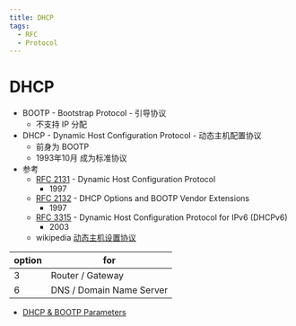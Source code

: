 ```yaml
---
title: DHCP
tags:
  - RFC
  - Protocol
---
```


# DHCP

- BOOTP - Bootstrap Protocol - 引导协议
  - 不支持 IP 分配
- DHCP - Dynamic Host Configuration Protocol - 动态主机配置协议
  - 前身为 BOOTP
  - 1993年10月 成为标准协议
- 参考
  - [RFC 2131](https://tools.ietf.org/html/rfc2131) - Dynamic Host Configuration Protocol
    - 1997
  - [RFC 2132](https://tools.ietf.org/html/rfc2132) - DHCP Options and BOOTP Vendor Extensions
    - 1997
  - [RFC 3315](https://tools.ietf.org/html/rfc3315) - Dynamic Host Configuration Protocol for IPv6 (DHCPv6)
    - 2003
  - wikipedia [动态主机设置协议](https://zh.wikipedia.org/wiki/动态主机设置协议)

| option | for                      |
| ------ | ------------------------ |
| 3      | Router / Gateway         |
| 6      | DNS / Domain Name Server |

- [DHCP & BOOTP Parameters](https://www.iana.org/assignments/bootp-dhcp-parameters/bootp-dhcp-parameters.xhtml)
